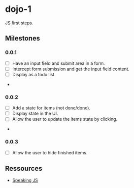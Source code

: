 # dojo-1

JS first steps.

## Milestones
### 0.0.1
- [ ] Have an input field and submit area in a form.
- [ ] Intercept form submission and get the input field content.
- [ ] Display as a todo list.
- 
### 0.0.2
- [ ] Add a state for items (not done/done).
- [ ] Display state in the UI.
- [ ] Allow the user to update the items state by clicking.
- 
### 0.0.3
- [ ] Allow the user to hide finished items.

## Ressources
- [Speaking JS](http://speakingjs.com)
